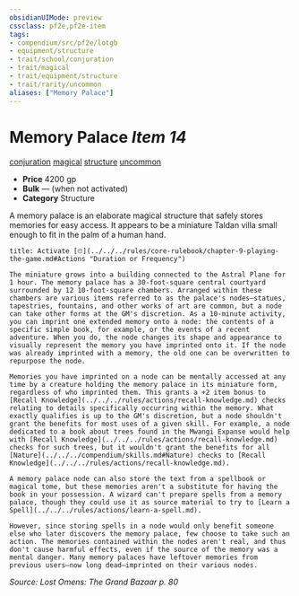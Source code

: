 ```yaml
---
obsidianUIMode: preview
cssclass: pf2e,pf2e-item
tags:
- compendium/src/pf2e/lotgb
- equipment/structure
- trait/school/conjuration
- trait/magical
- trait/equipment/structure
- trait/rarity/uncommon
aliases: ["Memory Palace"]
---
```

# Memory Palace *Item 14*  
[conjuration](conjuration.md)  [magical](magical.md)  [structure](structure.md)  [uncommon](uncommon.md)  

- **Price** 4200 gp
- **Bulk** — (when not activated)
- **Category** Structure

A memory palace is an elaborate magical structure that safely stores memories for easy access. It appears to be a miniature Taldan villa small enough to fit in the palm of a human hand.

```ad-embed-ability
title: Activate [⏲](../../../rules/core-rulebook/chapter-9-playing-the-game.md#Actions "Duration or Frequency")

The miniature grows into a building connected to the Astral Plane for 1 hour. The memory palace has a 30-foot-square central courtyard surrounded by 12 10-foot-square chambers. Arranged within these chambers are various items referred to as the palace's nodes—statues, tapestries, fountains, and other works of art are common, but a node can take other forms at the GM's discretion. As a 10-minute activity, you can imprint one extended memory onto a node: the contents of a specific simple book, for example, or the events of a recent adventure. When you do, the node changes its shape and appearance to visually represent the memory you have imprinted onto it. If the node was already imprinted with a memory, the old one can be overwritten to repurpose the node.

Memories you have imprinted on a node can be mentally accessed at any time by a creature holding the memory palace in its miniature form, regardless of who imprinted them. This grants a +2 item bonus to [Recall Knowledge](../../../rules/actions/recall-knowledge.md) checks relating to details specifically occurring within the memory. What exactly qualifies is up to the GM's discretion, but a node shouldn't grant the benefits for most uses of a given skill. For example, a node dedicated to a book about trees found in the Mwangi Expanse would help with [Recall Knowledge](../../../rules/actions/recall-knowledge.md) checks for such trees, but it wouldn't grant the benefits for all [Nature](../../../compendium/skills.md#Nature) checks to [Recall Knowledge](../../../rules/actions/recall-knowledge.md).

A memory palace node can also store the text from a spellbook or magical tome, but these memories aren't a substitute for having the book in your possession. A wizard can't prepare spells from a memory palace, though they could use it as source material to try to [Learn a Spell](../../../rules/actions/learn-a-spell.md).

However, since storing spells in a node would only benefit someone else who later discovers the memory palace, few choose to take such an action. The memories contained within the nodes aren't real, and thus don't cause harmful effects, even if the source of the memory was a mental danger. Many memory palaces have leftover memories from previous users—now long dead—imprinted on their various nodes.
```

*Source: Lost Omens: The Grand Bazaar p. 80*
